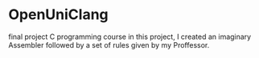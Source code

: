 # OpenUniClang
final project  C programming course
in this project, I created an imaginary Assembler followed by a set of rules given by my Proffessor. 
